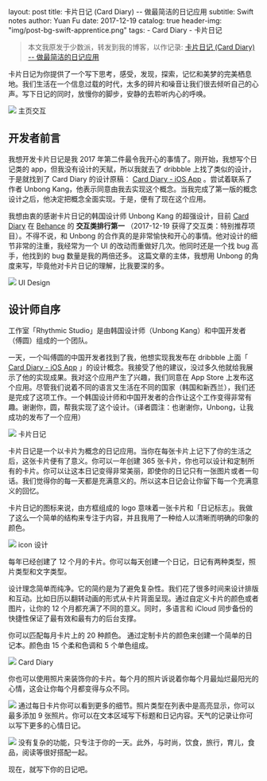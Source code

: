 layout: post
title:  卡片日记 (Card Diary) -- 做最简洁的日记应用
subtitle: Swift notes
author: Yuan Fu
date:   2017-12-19
catalog:    true
header-img: "img/post-bg-swift-apprentice.png"
tags:
    - Card Diary
    - 卡片日记

> 本文我原发于少数派，转发到我的博客，以作记录: [卡片日记 (Card Diary) -- 做最简洁的日记应用](https://sspai.com/post/42384)


卡片日记为你提供了一个写下思考，感受，发现，探索，记忆和美梦的完美栖息地。我们生活在一个信息过载的时代，太多的碎片和噪音让我们很去倾听自己的心声。写下日记的同时，放慢你的脚步，安静的去聆听内心的呼唤。

![](CardDiarySSPai/c4faf717bdc4f68740d270013b6ef4f0.gif)
主页交互

## 开发者前言

我想开发卡片日记是我 2017 年第二件最令我开心的事情了。刚开始，我想写个日记类的 app，但我没有设计的天赋，所以我就去了 dribbble 上找了类似的设计，于是就找到了 Card Diary 的设计原稿： [Card Diary - iOS App](https://dribbble.com/shots/3998692-Card-Diary-iOS-App) 。尝试着联系了作者 Unbong Kang，他表示同意由我去实现这个概念。当我完成了第一版的概念设计之后，他决定把概念全面实现。于是，便有了现在这个应用。

我想由衷的感谢卡片日记的韩国设计师 Unbong Kang 的超强设计，目前  [Card Diary](https://www.behance.net/gallery/59120015/Card-Diary-iOS-App)  在  [Behance](https://www.behance.net/galleries/8/Interaction?tracking_source=title)  的 **交互类排行第一** （2017-12-19 获得了交互类：特别推荐项目）。不得不说，和 Unbong 的合作真的是非常愉快和开心的事情。他对设计的细节非常的注重，我经常为一个 UI 的改动而重做好几次。他同时还是一个找 bug 高手，他找到的 bug 数量是我的两倍还多。
这篇文章的主体，我想用 Unbong 的角度来写，毕竟他对卡片日记的理解，比我要深的多。

![](CardDiarySSPai/c9667c2b03602ae3ce344d37fdd80e33.png)
UI Design

## 设计师自序

工作室「Rhythmic Studio」是由韩国设计师（Unbong Kang）和中国开发者（傅圆）组成的一个团队。

一天，一个叫傅圆的中国开发者找到了我，他想实现我发布在 dribbble 上面「 [Card Diary - iOS App](https://dribbble.com/shots/3998692-Card-Diary-iOS-App) 」的设计概念。我接受了他的建议，没过多久他就给我展示了他的实现成果。我对这个应用产生了兴趣，我们同意在 App Store 上发布这个应用。尽管我们说着不同的语言又生活在不同的国家（韩国和新西兰），我们还是完成了这项工作。一个韩国设计师和中国开发者的合作让这个工作变得非常有趣。谢谢你，圆，帮我实现了这个设计。（译者圆注：也谢谢你，Unbong，让我成功的发布了一个应用）

![](CardDiarySSPai/5df539b631cb0fc5c8e3aeed07074d7b.png)
卡片日记

卡片日记是一个以卡片为概念的日记应用。当你在每张卡片上记下了你的生活之后，这张卡片便有了意义。你可以一年创建 365 张卡片，你也可以设计和定制所有的卡片。你可以让这本日记变得非常美丽，即使你的日记只有一张图片或者一句话。我们觉得你的每一天都是充满意义的。所以这本日记会让你留下每一个充满意义的回忆。

卡片日记的图标来说，由方框组成的 logo 意味着一张卡片和「日记标志」。我做了这么一个简单的结构来专注于内容，并且我用了一种给人以清晰而明确的印象的颜色。

![](CardDiarySSPai/b7d1715372425ebd5aa15185b3d3e8ad.png)
icon 设计

每年已经创建了 12 个月的卡片。你可以每天创建一个日记，日记有两种类型，照片类型和文字类型。

设计理念简单而纯净。它的简约是为了避免复杂性。我们花了很多时间来设计排版和互动。比如日历以翻转动画的形式从卡片背面呈现。通过自定义卡片的颜色或者图片，让你的 12 个月都充满了不同的意义。同时，多语言和 iCloud 同步备份的快捷性保证了最有效和最有力的后台支撑。

你可以匹配每月卡片上的 20 种颜色。 通过定制卡片的颜色来创建一个简单的日记本。颜色由 15 个柔和色调和 5 个单色组成。

![](CardDiarySSPai/5a815b6a0e4c3e55c4a2311aff67bf0a.png)
Card Diary

你也可以使用照片来装饰你的卡片。每个月的照片诉说着你每个月最灿烂最阳光的心情，这会让你每个月都变得与众不同。

![](CardDiarySSPai/f49098167014b84d1a00b64db2c46f45.png)
通过每日卡片你可以看到更多的细节。照片类型在列表中是高亮显示，你可以最多添加 9 张照片。你可以在文本区域写下标题和日记内容。天气的记录让你可以写下更多的心情日记。

![](CardDiarySSPai/d23037e95b157b2087ba3c41de53705d.png)
没有复杂的功能，只专注于你的一天。此外，与时尚，饮食，旅行，育儿，食品，阅读等很好搭配一起。

现在，就写下你的日记吧。
